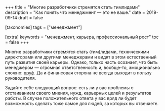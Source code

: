 +++
title = "Многие разработчики стремятся стать тимлидами"
description = "Как понять что менеджмент — это не ваше."
date = 2019-09-14
draft = false

[taxonomies]
tags = ["менеджмент"]

[extra]
keywords = "менеджмент, карьера, профессиональный рост"
toc = false
+++

Многие разработчики стремятся стать (тим)лидами, техническими директорами или другими менеджерами
и видят в этом естественный путь развития своей карьеры. Однако, только часть осознает, что быть
менеджером — огромная ответственность и, вообще-то, эмоционально сложно: [пруф](/ru/bolshe-ne-programmist/).
Да и финансовая сторона не всегда выходит в пользу руководителя.

Задайте себе следующий вопрос: есть ли у вас проблемы с отстаиванием своего мнения, нужд,
карьерных целей и результатов работы. В случае положительного ответа у вас вряд ли будет возможность
сделать тоже самое для людей, за которых вы отвечаете.
